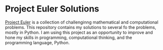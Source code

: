 # Project Euler Solutions

[Project Euler](https://projecteuler.net/) is a collection of challenginng mathematical and computational problems.
This repository contains my solutions to several fo the problems, mostly in Python. I am using this project as an opportunity to improve and hone my skills in programming, computational thinking, and the programming language, Python.

